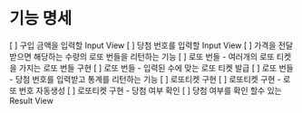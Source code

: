 # 기능 명세

[ ] 구입 금액을 입력할 Input View
[ ] 당첨 번호를 입력할 Input View
[ ] 가격을 전달 받으면 해당하는 수량의 로또 번들을 리턴하는 기능
[ ] 로또 번들 - 여러개의 로또 티켓을 가지는 로또 번들 구현
[ ] 로또 번들 - 입력된 수에 맞는 로또 티켓 발급
[ ] 로또 번들 - 당첨 번호를 입력받고 통계를 리턴하는 기능
[ ] 로또티켓 구현 
[ ] 로또티켓 구현 - 로또 번호 자동생성
[ ] 로또티켓 구현 - 당첨 여부 확인
[ ] 당첨 여부를 확인 할수 있는 Result View
